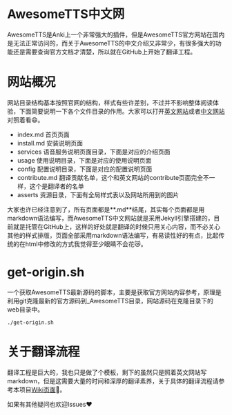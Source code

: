 # AwesomeTTS中文网
AwesomeTTS是Anki上一个非常强大的插件，但是AwesomeTTS官方网站在国内是无法正常访问的，而关于AwesomeTTS的中文介绍又非常少，有很多强大的功能还是需要查询官方文档才清楚，所以就在GitHub上开始了翻译工程。
# 网站概况
网站目录结构基本按照官网的结构，样式有些许差别，不过并不影响整体阅读体验，下面简要说明一下各个文件目录的作用。大家可以打开[英文网站](https://ankiatts.appspot.com)或者[中文网站](http://awesome-zh.nocode.site/)对照着看:smile:。

- index.md 首页页面
- install.md 安装说明页面
- services 语音服务说明页面目录，下面是对应的介绍页面
- usage 使用说明目录，下面是对应的使用说明页面
- config 配置说明目录，下面是对应的配置说明页面
- contribute.md 翻译贡献名单，这个和英文网站的contribute页面完全不一样，这个是翻译者的名单
- asserts 资源目录，下面有全局样式表以及网站所用到的图片

大家也许已经注意到了，所有页面都是**.md**结尾，其实每个页面都是用markdown语法编写，而AwesomeTTS中文网站就是采用Jekyll引擎搭建的，目前就是托管在GitHub上，这样的好处就是翻译的时候只用关心内容，而不必关心其他的样式排版，页面全部采用markdown语法编写，有易读性好的有点，比起传统的在html中修改的方式我觉得至少眼睛不会花:crying_cat_face:。

# get-origin.sh
一个获取AwesomeTTS最新源码的脚本，主要是获取官方网站内容参考，原理是利用git克隆最新的官方源码到_AwesomeTTS目录，网站源码在克隆目录下的web目录中。

```
./get-origin.sh
```

# 关于翻译流程
翻译工程是巨大的，我也只是做了个模板，剩下的虽然只是照着英文网站写markdown，但是这需要大量的时间和深厚的翻译素养，关于具体的翻译流程请参考本项目[Wiki页面](https://github.com/ecator/anki-awesome-web-zh/wiki):clap:。

如果有其他疑问也欢迎Issues:heart: